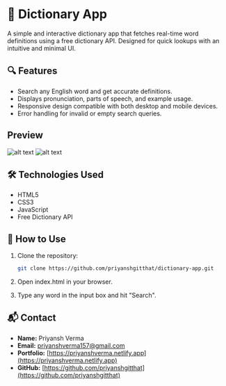 # 📘 Dictionary App

A simple and interactive dictionary app that fetches real-time word definitions using a free dictionary API. Designed for quick lookups with an intuitive and minimal UI.

## 🔍 Features

- Search any English word and get accurate definitions.
- Displays pronunciation, parts of speech, and example usage.
- Responsive design compatible with both desktop and mobile devices.
- Error handling for invalid or empty search queries.

## Preview
![alt text](<images/Screenshot (100).png>) ![alt text](<images/Screenshot (99).png>)

## 🛠️ Technologies Used

- HTML5  
- CSS3  
- JavaScript  
- Free Dictionary API 
## 🚀 How to Use

1. Clone the repository:

   ```bash
   git clone https://github.com/priyanshgitthat/dictionary-app.git
    ```
2. Open index.html in your browser.

3. Type any word in the input box and hit "Search".

## 📬 Contact

- **Name:** Priyansh  Verma
- **Email:** [priyanshverma157@gmail.com](mailto:priyanshverma157@gmail.com)  
- **Portfolio:** [https://priyanshverma.netlify.app](https://priyanshverma.netlify.app)  
- **GitHub:** [https://github.com/priyanshgitthat](https://github.com/priyanshgitthat)
